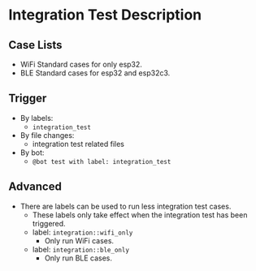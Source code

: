 # Integration Test Description

## Case Lists
- WiFi Standard cases for only esp32.
- BLE Standard cases for esp32 and esp32c3.

## Trigger
- By labels:
  - `integration_test`
- By file changes:
  - integration test related files
- By bot:
  - `@bot test with label: integration_test`

## Advanced
- There are labels can be used to run less integration test cases.
  - These labels only take effect when the integration test has been triggered.
  - label: `integration::wifi_only`
    - Only run WiFi cases.
  - label: `integration::ble_only`
    - Only run BLE cases.
